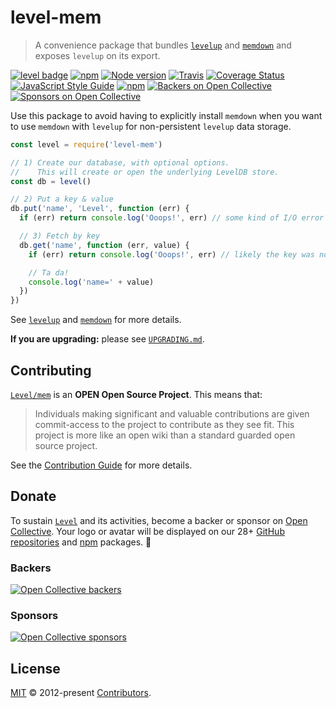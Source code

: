 # level-mem

> A convenience package that bundles [`levelup`](https://github.com/Level/levelup) and [`memdown`](https://github.com/Level/memdown) and exposes `levelup` on its export.

[![level badge][level-badge]](https://github.com/Level/awesome)
[![npm](https://img.shields.io/npm/v/level-mem.svg?label=&logo=npm)](https://www.npmjs.com/package/level-mem)
[![Node version](https://img.shields.io/node/v/level-mem.svg)](https://www.npmjs.com/package/level-mem)
[![Travis](https://img.shields.io/travis/Level/mem.svg?logo=travis&label=)](https://travis-ci.org/Level/mem)
[![Coverage Status](https://coveralls.io/repos/github/Level/mem/badge.svg)](https://coveralls.io/github/Level/mem)
[![JavaScript Style Guide](https://img.shields.io/badge/code_style-standard-brightgreen.svg)](https://standardjs.com)
[![npm](https://img.shields.io/npm/dm/level-mem.svg?label=dl)](https://www.npmjs.com/package/level-mem)
[![Backers on Open Collective](https://opencollective.com/level/backers/badge.svg?color=orange)](#backers)
[![Sponsors on Open Collective](https://opencollective.com/level/sponsors/badge.svg?color=orange)](#sponsors)

Use this package to avoid having to explicitly install `memdown` when you want to use `memdown` with `levelup` for non-persistent `levelup` data storage.

```js
const level = require('level-mem')

// 1) Create our database, with optional options.
//    This will create or open the underlying LevelDB store.
const db = level()

// 2) Put a key & value
db.put('name', 'Level', function (err) {
  if (err) return console.log('Ooops!', err) // some kind of I/O error

  // 3) Fetch by key
  db.get('name', function (err, value) {
    if (err) return console.log('Ooops!', err) // likely the key was not found

    // Ta da!
    console.log('name=' + value)
  })
})
```

See [`levelup`](https://github.com/Level/levelup) and [`memdown`](https://github.com/Level/memdown) for more details.

**If you are upgrading:** please see [`UPGRADING.md`](UPGRADING.md).

## Contributing

[`Level/mem`](https://github.com/Level/mem) is an **OPEN Open Source Project**. This means that:

> Individuals making significant and valuable contributions are given commit-access to the project to contribute as they see fit. This project is more like an open wiki than a standard guarded open source project.

See the [Contribution Guide](https://github.com/Level/community/blob/master/CONTRIBUTING.md) for more details.

## Donate

To sustain [`Level`](https://github.com/Level) and its activities, become a backer or sponsor on [Open Collective](https://opencollective.com/level). Your logo or avatar will be displayed on our 28+ [GitHub repositories](https://github.com/Level) and [npm](https://www.npmjs.com/) packages. 💖

### Backers

[![Open Collective backers](https://opencollective.com/level/backers.svg?width=890)](https://opencollective.com/level)

### Sponsors

[![Open Collective sponsors](https://opencollective.com/level/sponsors.svg?width=890)](https://opencollective.com/level)

## License

[MIT](LICENSE.md) © 2012-present [Contributors](CONTRIBUTORS.md).

[level-badge]: http://leveldb.org/img/badge.svg
